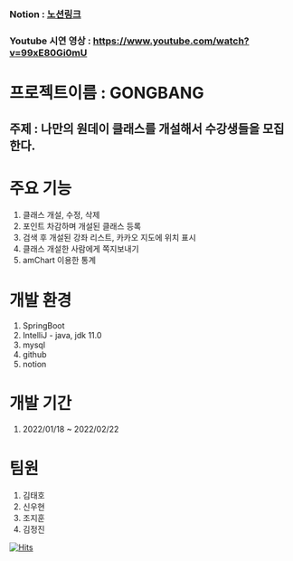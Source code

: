 ### Notion : [노션링크](https://cedar-echinacea-afc.notion.site/GONGBANG-6af052ece8454a40b679e37e59586796)
### Youtube 시연 영상 : https://www.youtube.com/watch?v=99xE80Gi0mU


# 프로젝트이름 : GONGBANG

## 주제 : 나만의 원데이 클래스를 개설해서 수강생들을 모집한다. 

# 주요 기능 
  1. 클래스 개설, 수정, 삭제
  2. 포인트 차감하며 개설된 클래스 등록 
  3. 검색 후 개설된 강좌 리스트, 카카오 지도에 위치 표시
  4. 클래스 개설한 사람에게 쪽지보내기
  5. amChart 이용한 통계

# 개발 환경
  1. SpringBoot
  2. IntelliJ - java, jdk 11.0
  3. mysql
  4. github
  5. notion

# 개발 기간 
  1. 2022/01/18 ~ 2022/02/22

# 팀원 
  1. 김태호
  2. 신우현
  3. 조지훈
  4. 김정진


[![Hits](https://hits.seeyoufarm.com/api/count/incr/badge.svg?url=https%3A%2F%2Fgithub.com%2Fvalorjj%2Fgongbang-jj.git&count_bg=%2379C83D&title_bg=%23555555&icon=&icon_color=%23E7E7E7&title=hits&edge_flat=false)](https://hits.seeyoufarm.com)
